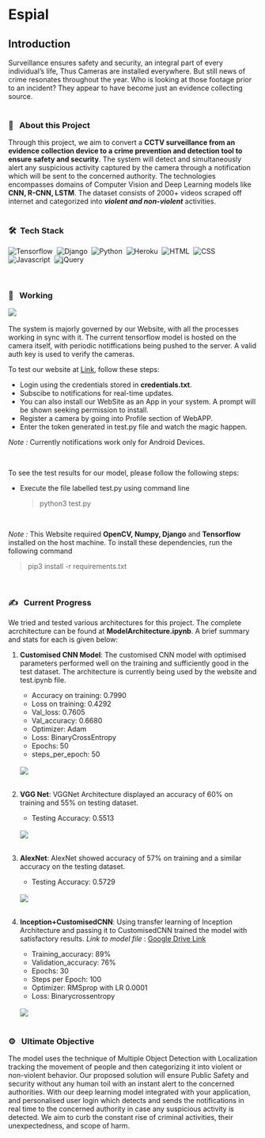 # Espial

## Introduction 
Surveillance ensures safety and security, an integral part of every individual’s life, Thus Cameras are installed everywhere. But still news of crime resonates throughout the year. Who is looking at those footage prior to an incident? They appear to have become just an evidence collecting source. <br><br>
 
### 🔭 &nbsp; About this Project

Through this project, we aim to convert a **CCTV surveillance from an evidence collection device to a crime prevention and detection tool to ensure safety and security**.
The system will detect and simultaneously alert any suspicious activity captured by the camera through a notification which will be sent to the concerned authority. The technologies encompasses domains of Computer Vision and Deep Learning models like **CNN, R-CNN, LSTM**. The dataset consists of 2000+ videos scraped off internet and categorized into ***violent and non-violent*** activities. 
<br><br>


### 🛠 &nbsp;Tech Stack
![Tensorflow](https://img.shields.io/badge/TensorFlow%20-%23FF6F00.svg?&style=for-the-badge&logo=TensorFlow&logoColor=white)&nbsp;
![Django](https://img.shields.io/badge/django%20-%23092E20.svg?&style=for-the-badge&logo=django&logoColor=white)&nbsp;
![Python](https://img.shields.io/badge/python%20-%2314354C.svg?&style=for-the-badge&logo=python&logoColor=white)&nbsp;
![Heroku](https://img.shields.io/badge/heroku%20-%23430098.svg?&style=for-the-badge&logo=heroku&logoColor=white)&nbsp;
![HTML](https://img.shields.io/badge/html5%20-%23E34F26.svg?&style=for-the-badge&logo=html5&logoColor=white)&nbsp;
![CSS](https://img.shields.io/badge/css3%20-%231572B6.svg?&style=for-the-badge&logo=css3&logoColor=white)&nbsp;
![Javascript](https://img.shields.io/badge/javascript%20-%23323330.svg?&style=for-the-badge&logo=javascript&logoColor=%23F7DF1E)&nbsp;
![jQuery](https://img.shields.io/badge/jquery%20-%230769AD.svg?&style=for-the-badge&logo=jquery&logoColor=white)&nbsp;

<br>

### 💼 &nbsp; Working

 <img src="stats/working.png">
 <br><br>
 The system is majorly governed by our Website, with all the processes working in sync with it. The current tensorflow model is hosted on the camera itself, with periodic notiffications being pushed to the server. A valid auth key is used to verify the cameras.<br>

To test our website at [Link](https://trial-ku.herokuapp.com/), follow these steps:
- Login using the credentials stored in **credentials.txt**.
- Subscibe to notifications for real-time updates.
- You can also install our WebSite as an App in your system. A prompt will be shown seeking permission to install.
- Register a camera by going into Profile section of WebAPP.
- Enter the token generated in test.py file and watch the magic happen.

*Note :* Currently notifications work only for Android Devices.

<br>

To see the test results for our model, please follow the following steps:
- Execute the file labelled test.py using command line
    > python3 test.py

<br>

*Note :* This Website required **OpenCV, Numpy, Django** and **Tensorflow** installed on the host machine. To install these dependencies, run the following command
> pip3 install -r requirements.txt

<br>
 
###  ✍️ &nbsp; Current Progress
We tried and tested various architectures for this project. The complete acrchitecture can be found at **ModelArchitecture.ipynb**. A brief summary and stats for each is given below:
1. **Customised CNN Model**: The customised CNN model with optimised parameters performed well on the training and sufficiently good in the test dataset. The architecture is currently being used by the website and test.ipynb file.

    - Accuracy on training: 0.7990
    - Loss on training: 0.4292
    - Val_loss: 0.7605
    - Val_accuracy: 0.6680
    - Optimizer: Adam
    - Loss: BinaryCrossEntropy
    - Epochs: 50
    - steps_per_epoch: 50 
    <br><br>
    <img src="stats/CustomisedCNN.png">
    <br><br>

2. **VGG Net**: VGGNet Architecture displayed an accuracy of 60% on training and 55% on testing dataset.
    - Testing Accuracy: 0.5513
    <br><br>
    <img src="stats/VGGNet.png">
    <br><br>

3. **AlexNet**: AlexNet showed accuracy of 57% on training and a similar accuracy on the testing dataset. 
    - Testing Accuracy: 0.5729
    <br><br>
    <img src="stats/AlexNet .png">
    <br><br>

4. **Inception+CustomisedCNN**: Using transfer learning of Inception Architecture and passing it to CustomisedCNN trained the model with satisfactory results. 
*Link to model file* : [Google Drive Link](https://drive.google.com/file/d/1yTbm7oMn1znMEOD7X-s9NDqtyvpUZfTe/view?usp=sharing)
    - Training_accuracy: 89%
    - Validation_accuracy: 76%
    - Epochs: 30
    - Steps per Epoch: 100
    - Optimizer: RMSprop with LR 0.0001
    - Loss: Binarycrossentropy
    <br><br>
    <img src="stats/CustomisedInceptionV3+CNN.png">
    <br><br>


### ⚙️ &nbsp; Ultimate Objective
The model uses the technique of Multiple Object Detection with Localization tracking the movement of people and then categorizing it into violent or non-violent behavior. Our proposed solution will ensure Public Safety and security without any human toil with an instant alert to the concerned authorities. With our deep learning model integrated with your application, and personalised user login which detects and sends the notifications in real time to the concerned authority in case any suspicious activity is detected. We aim to curb the constant rise of criminal activities, their unexpectedness, and scope of harm.
